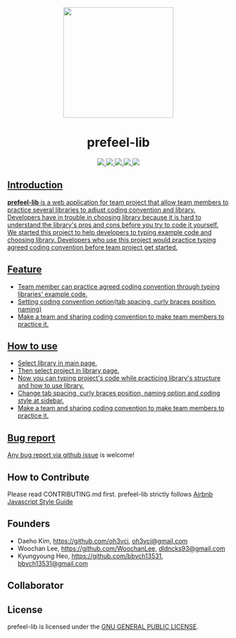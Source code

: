 <div align="middle">
<img src="https://www.dropbox.com/s/hxisnnhvfxhzd2u/prefeel-lib_logo.png?raw=1" height="250px" >
</div>

<h1 align="center">prefeel-lib</h1>

<p align="center">
	<a href="https://github.com/bbvch13531/prefeel-lib/blob/master/LICENSE"><img src="https://img.shields.io/badge/license-GPL%20v3-green.svg">
	<a href="https://travis-ci.org/bbvch13531/prefeel-lib"><img src="https://travis-ci.org/bbvch13531/prefeel-lib.svg?branch=master">
	<a href="https://www.npmjs.com/"><img src="https://img.shields.io/npm/v/npm.svg">
	<a href="https://www.npmjs.com/"><img src="https://img.shields.io/badge/node->=8-brightgreen.svg">
	<a href="https://github.com/bbvch13531/prefeel-lib"><img src="https://img.shields.io/badge/release-v0.0.1-brightgreen.svg">
</p>

##  Introduction
 **prefeel-lib** is a web application for team project that allow team members to practice several libraries to adjust coding convention and library.  
Developers have in trouble in choosing library because it is hard to understand the library's pros and cons before you try to code it yourself. We started this project to help developers to typing example code and choosing library. Developers who use this project would practice typing agreed coding convention before team project get started.

## Feature
- Team member can practice agreed coding convention through typing libraries' example code. 
- Setting coding convention option(tab spacing, curly braces position, naming)
- Make a team and sharing coding convention to make team members to practice it.

## How to use
- Select library in main page.
- Then select project in library page.
- Now you can typing project's code while practicing library's structure and how to use library.
- Change tab spacing, curly braces position, naming option and coding style at sidebar.
- Make a team and sharing coding convention to make team members to practice it.

## Bug report
Any bug report via [github issue](https://github.com/bbvch13531/prefeel-lib/issues) is welcome!

##  How to Contribute
Please read CONTRIBUTING.md first.
prefeel-lib strictly follows [Airbnb Javascript Style Guide](https://github.com/airbnb/javascript)

## Founders
- Daeho Kim, https://github.com/oh3vci, oh3vci@gmail.com
- Woochan Lee, https://github.com/WoochanLee, dldncks93@gmail.com
- Kyungyoung Heo, https://github.com/bbvch13531, bbvch13531@gmail.com

## Collaborator

## License
prefeel-lib is licensed under the [GNU GENERAL PUBLIC LICENSE](https://github.com/bbvch13531/prefeel-lib/blob/master/LICENSE).